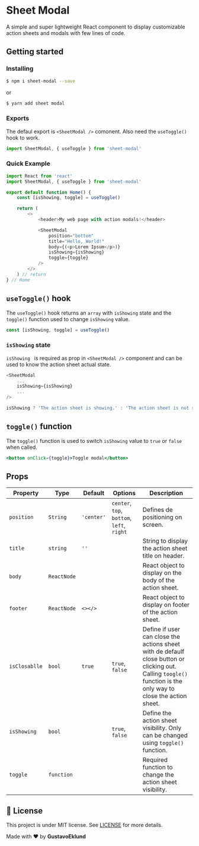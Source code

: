 # Sheet Modal

A simple and super lightweight React component to display customizable action sheets and modals with few lines of code.

## Getting started

### Installing

```bash
$ npm i sheet-modal --save
```

or

```bash
$ yarn add sheet modal
```

### Exports

The defaul export is `<SheetModal />` comonent. Also need the `useToggle()` hook to work.

```js
import SheetModal, { useToggle } from 'sheet-modal'
```

### Quick Example

```js
import React from 'react'
import SheetModal, { useToggle } from 'sheet-modal'

export default function Home() {
    const [isShowing, toggle] = useToggle()

    return (
        <>
            <header>My web page with action modals!</header>

            <SheetModal
                position="bottom"
                title="Hello, World!"
                body={(<p>Lorem Ipsum</p>)}
                isShowing={isShowing}
                toggle={toggle}
            />
        </>
    ) // return
} // Home
```

## `useToggle()` hook

The `useToggle()` hook returns an `array` with `isShowing` state and the `toggle()` function used to change `isShowing` value.

```js
const [isShowing, toggle] = useToggle()
```

### `isShowing` state

`isShowing ` is required as prop in `<SheetModal />` component and can be used to know the action sheet actual state.

```js
<SheetModal
    ...
    isShowing={isShowing}
    ...
/>
```

```js
isShowing ? 'The action sheet is showing.' : 'The action sheet is not showing.'
```

## `toggle()` function

The `toggle()` function is used to switch `isShowing` value to `true` or `false` when called.

```jsx
<button onClick={toggle}>Toggle modal</button>
```

## Props

|Property|Type|Default|Options|Description|
|--------|----|-------|-------|-----------|
|`position`|`String`|`'center'`|`center`, `top`, `bottom`, `left`, `right`|Defines de positioning on screen.|
|`title`|`string`|`''`||String to display the action sheet title on header.|
|`body`|`ReactNode`|||React object to display on the body of the action sheet.|
|`footer`|`ReactNode`|`<></>`||React object to display on footer of the action sheet.|
|`isClosablle`|`bool`|`true`|`true`, `false`|Define if user can close the actions sheet with de defaulf close button or clicking out. Calling `toogle()` function is the only way to close the action sheet.|
|`isShowing`|`bool`||`true`, `false`|Define the action sheet visibility. Only can be changed using `toggle()` function. |
|`toggle`|`function`|||Required function to change the action sheet visibility.|

## :memo: License

This project is under MIT license. See [LICENSE](LINCENSE) for more details.

Made with ❤️ by **GustavoEklund**
